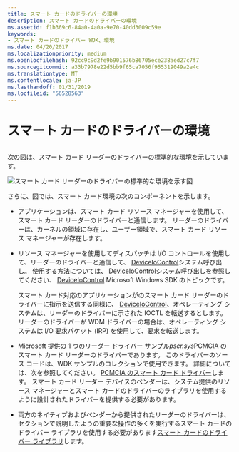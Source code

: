 ```yaml
---
title: スマート カードのドライバーの環境
description: スマート カードのドライバーの環境
ms.assetid: f1b369c6-84a0-4a0a-9e70-40dd3009c59e
keywords:
- スマート カードのドライバー WDK、環境
ms.date: 04/20/2017
ms.localizationpriority: medium
ms.openlocfilehash: 92cc9c9d2fe9b901576b86705ece238aed27c7f7
ms.sourcegitcommit: a33b7978e22d5bb9f65ca7056f955319049a2e4c
ms.translationtype: MT
ms.contentlocale: ja-JP
ms.lasthandoff: 01/31/2019
ms.locfileid: "56528563"
---
```

# <a name="smart-card-driver-environment"></a>スマート カードのドライバーの環境


## <span id="_ntovr_smart_card_driver_environment"></span><span id="_NTOVR_SMART_CARD_DRIVER_ENVIRONMENT"></span>


次の図は、スマート カード リーダーのドライバーの標準的な環境を示しています。

![スマート カード リーダーのドライバーの標準的な環境を示す図](images/memp1.png)

さらに、図では、スマート カード環境の次のコンポーネントを示します。

-   アプリケーションは、スマート カード リソース マネージャーを使用して、スマート カード リーダーのドライバーと通信します。 リーダーのドライバーは、カーネルの領域に存在し、ユーザー領域で、スマート カード リソース マネージャーが存在します。

-   リソース マネージャーを使用してディスパッチは I/O コントロールを使用して、リーダーのドライバーと通信して、 [DeviceIoControl](https://go.microsoft.com/fwlink/p/?linkid=94613)システム呼び出し。 使用する方法については、 [DeviceIoControl](https://go.microsoft.com/fwlink/p/?linkid=94613)システム呼び出しを参照してください、 [DeviceIoControl](https://go.microsoft.com/fwlink/p/?linkid=94613) Microsoft Windows SDK のトピックです。

    スマート カード対応のアプリケーションがのスマート カード リーダーのドライバーに指示を送信する同様に、 [DeviceIoControl](https://go.microsoft.com/fwlink/p/?linkid=94613)、オペレーティング システムは、リーダーのドライバーに示された IOCTL を転送するとします。 リーダーのドライバーが WDM ドライバーの場合は、オペレーティング システムは I/O 要求パケット (IRP) を使用して、要求を転送します。

-   Microsoft 提供の 1 つのリーダー ドライバー サンプル*pscr.sys*PCMCIA のスマート カード リーダーのドライバーであります。 このドライバーのソース コードは、WDK サンプルのコレクションで使用できます。 詳細については、次を参照してください。 [PCMCIA のスマート カード ドライバー](https://github.com/Microsoft/Windows-driver-samples/tree/master/smartcrd)します。 スマート カード リーダー デバイスのベンダーは、システム提供のリソース マネージャーとスマート カードのドライバーのライブラリを使用するように設計されたドライバーを提供する必要があります。

-   両方のネイティブおよびベンダーから提供されたリーダーのドライバーは、セクションで説明したようの重要な操作の多くを実行するスマート カードのドライバー ライブラリを使用する必要があります[スマート カードのドライバー ライブラリ](smart-card-driver-library.md)します。

 

 






